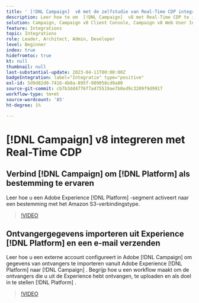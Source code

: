 ```yaml
---
title: ' [!DNL Campaign]  v8 met de zelfstudie van Real-Time CDP integreren'
description: Leer hoe te om  [!DNL Campaign]  v8 met Real-Time CDP te integreren.
solution: Campaign, Campaign v8 Client Console, Campaign v8 Web User Interface, Real-Time Customer Data Platform
feature: Integrations
topic: Integrations
role: Leader, Architect, Admin, Developer
level: Beginner
index: true
hidefromtoc: true
kt: null
thumbnail: null
last-substantial-update: 2023-04-11T00:00:00Z
badgeIntegration: label="Integratie" type="positive"
exl-id: 5d9d82d0-7416-4b0a-895f-909058cd9a80
source-git-commit: cb7b3dd4776f7a475519ae7b8ed9c3209f9d9917
workflow-type: tm+mt
source-wordcount: '85'
ht-degree: 1%

---
```


# [!DNL Campaign] v8 integreren met Real-Time CDP

## Verbind [!DNL Campaign] om [!DNL Platform] als bestemming te ervaren

Leer hoe u een Adobe Experience [!DNL Platform] -segment activeert naar een bestemming met het Amazon S3-verbindingstype.

>[!VIDEO](https://video.tv.adobe.com/v/336902?quality=12&learn=on)

## Ontvangergegevens importeren uit Experience [!DNL Platform] en een e-mail verzenden

Leer hoe u een externe account configureert in Adobe [!DNL Campaign] om gegevens van ontvangers te importeren vanuit Adobe Experience [!DNL Platform] naar [!DNL Campaign] . Begrijp hoe u een workflow maakt om de ontvangers die u uit de Experience hebt ontvangen, te uploaden en als doel in te stellen [!DNL Platform] .

>[!VIDEO](https://video.tv.adobe.com/v/336641?quality=12&learn=on)

